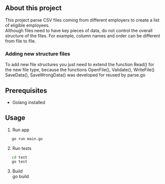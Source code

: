 ## About this project
This project parse CSV files coming from different employers to create a list of eligible employees. <br />
Although files need to have key pieces of data, do not control the overall structure of the files. For example, column names and order can be different from file to file. <br />
### Adding new structure files
To add new file structures you just need to extend the function Read() for the new file type, because the functions OpenFile(), Validate(), WriteFile() SaveData(), SaveWrongData() was developed for reused by parse.go 
## Prerequisites

* Golang installed

## Usage
1. Run app <br />

```sh
   go run main.go
```
2. Run tests <br />

```sh
   cd test
   go test
```
3. Build <br />
  go build
```sh
